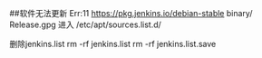 ##软件无法更新
Err:11 https://pkg.jenkins.io/debian-stable binary/ Release.gpg
进入
/etc/apt/sources.list.d/

删除jenkins.list
rm -rf jenkins.list
rm -rf jenkins.list.save
